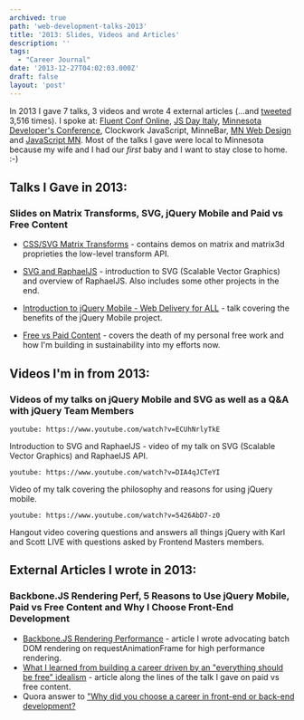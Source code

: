 ```yaml
---
archived: true
path: 'web-development-talks-2013'
title: '2013: Slides, Videos and Articles'
description: ''
tags:
  - "Career Journal"
date: '2013-12-27T04:02:03.000Z'
draft: false
layout: 'post'
---
```


In 2013 I gave 7 talks, 3 videos and wrote 4 external articles (...and [tweeted](http://twitter.com/1marc) 3,516 times). I spoke at: [Fluent Conf Online](http://oreillynet.com/pub/e/2969), [JS Day Italy](http://2013.jsday.it), [Minnesota Developer's Conference](http://mdc.ilmservice.com/), Clockwork JavaScript, MinneBar, [MN Web Design](http://www.meetup.com/mn-web-design/events/95185932/) and [JavaScript MN](http://www.meetup.com/JavaScriptMN/events/128471632/). Most of the talks I gave were local to Minnesota because my wife and I had our _first_ baby and I want to stay close to home. :-)

## Talks I Gave in 2013:

### Slides on Matrix Transforms, SVG, jQuery Mobile and Paid vs Free Content

- [CSS/SVG Matrix Transforms](http://www.slideshare.net/1Marc/css-and-svg-matrix-transforms) - contains demos on matrix and matrix3d proprieties the low-level transform API.

- [SVG and RaphaelJS](http://www.slideshare.net/1Marc/svg-and-raphael-js) - introduction to SVG (Scalable Vector Graphics) and overview of RaphaelJS. Also includes some other projects in the end.

- [Introduction to jQuery Mobile - Web Delivery for ALL](http://www.slideshare.net/1Marc/jquery-mobile-12708778) - talk covering the benefits of the jQuery Mobile project.

- [Free vs Paid Content](http://www.slideshare.net/1Marc/open-sourcebloggingfreevspaid) - covers the death of my personal free work and how I'm building in sustainability into my efforts now.

## Videos I'm in from 2013:

### Videos of my talks on jQuery Mobile and SVG as well as a Q&A with jQuery Team Members

`youtube: https://www.youtube.com/watch?v=ECUhNrlyTkE`

Introduction to SVG and RaphaelJS - video of my talk on SVG (Scalable Vector Graphics) and RaphaelJS API.

`youtube: https://www.youtube.com/watch?v=DIA4qJCTeYI`

Video of my talk covering the philosophy and reasons for using jQuery mobile.

`youtube: https://www.youtube.com/watch?v=5426AbD7-z0`

Hangout video covering questions and answers all things jQuery with Karl and Scott LIVE with questions asked by Frontend Masters members.

## External Articles I wrote in 2013:

### Backbone.JS Rendering Perf, 5 Reasons to Use jQuery Mobile, Paid vs Free Content and Why I Choose Front-End Development

- [Backbone.JS Rendering Performance](http://blog.sprint.ly/post/42929468986/web-ui-rendering-performance) - article I wrote advocating batch DOM rendering on requestAnimationFrame for high performance rendering.
- [What I learned from building a career driven by an "everything should be free" idealism](https://medium.com/what-i-learned-building/be97720fedee) - article along the lines of the talk I gave on paid vs free content.
- Quora answer to ["Why did you choose a career in front-end or back-end development?](https://www.quora.com/Web-Development-Why-did-you-choose-a-career-in-front-end-or-back-end-development/answer/Marc-Grabanski)
